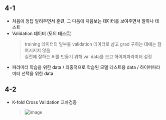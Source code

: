 ## 4-1 
- 처음에 정답 알려주면서 훈련, 그 다음에 처음보는 데이터를 보여주면서 잘하나 테스트
- Validation 데이터 (모의 테스트)
  > training 데이터의 일부를 validation 데이터로 삼고 grad 구하는 데에는 참여시키지 않음 <br>
  > 실전에 잘하는 AI를 만들기 위해 val data를 보고 하이퍼파라미터 설정
- 파라미터 학습을 위한 data / 최종적으로 학습된 모델 테스트용 data / 하이퍼파라미터 선택을 위한 data
## 4-2
- K-fold Cross Validation 교차검증
  > ![image](https://github.com/user-attachments/assets/432ae712-156e-4829-a784-99700e116d6e)

